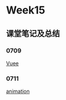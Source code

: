 # Week15

## 课堂笔记及总结

### 0709

[Vuee](./vuee)


### 0711

[animation](./animation/cssAnimationDemo.html)


